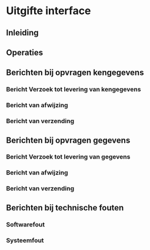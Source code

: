 # Uitgifte interface
## Inleiding
## Operaties
## Berichten bij opvragen kengegevens
### Bericht Verzoek tot levering van kengegevens
### Bericht van afwijzing
### Bericht van verzending
## Berichten bij opvragen gegevens
### Bericht Verzoek tot levering van gegevens
### Bericht van afwijzing
### Bericht van verzending
## Berichten bij technische fouten
### Softwarefout
### Systeemfout
